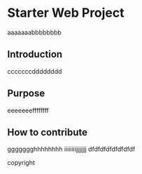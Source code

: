 # Starter Web Project
aaaaaaabbbbbbbb
## Introduction
cccccccdddddddd
## Purpose
eeeeeeeffffffff
## How to contribute
ggggggghhhhhhhh
iiiiiiiijjjjjjj
dfdfdfdfdfdfdfdf

copyright